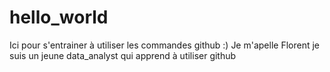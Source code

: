 # hello_world
Ici pour s'entrainer à utiliser les commandes github :)
Je m'apelle Florent je suis un jeune data_analyst qui apprend à utiliser github 
